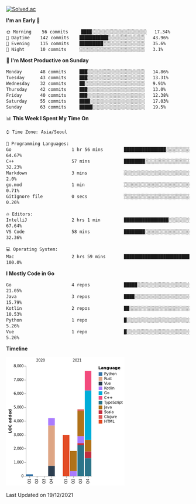 [![Solved.ac](http://mazassumnida.wtf/api/v2/generate_badge?boj=kuckjwi)](https://solved.ac/kuckjwi)
<!--START_SECTION:waka-->
**I'm an Early 🐤** 

```text
🌞 Morning    56 commits     ████░░░░░░░░░░░░░░░░░░░░░   17.34% 
🌆 Daytime    142 commits    ███████████░░░░░░░░░░░░░░   43.96% 
🌃 Evening    115 commits    █████████░░░░░░░░░░░░░░░░   35.6% 
🌙 Night      10 commits     ░░░░░░░░░░░░░░░░░░░░░░░░░   3.1%

```
📅 **I'm Most Productive on Sunday** 

```text
Monday       48 commits     ███░░░░░░░░░░░░░░░░░░░░░░   14.86% 
Tuesday      43 commits     ███░░░░░░░░░░░░░░░░░░░░░░   13.31% 
Wednesday    32 commits     ██░░░░░░░░░░░░░░░░░░░░░░░   9.91% 
Thursday     42 commits     ███░░░░░░░░░░░░░░░░░░░░░░   13.0% 
Friday       40 commits     ███░░░░░░░░░░░░░░░░░░░░░░   12.38% 
Saturday     55 commits     ████░░░░░░░░░░░░░░░░░░░░░   17.03% 
Sunday       63 commits     █████░░░░░░░░░░░░░░░░░░░░   19.5%

```


📊 **This Week I Spent My Time On** 

```text
⌚︎ Time Zone: Asia/Seoul

💬 Programming Languages: 
Go                       1 hr 56 mins        ████████████████░░░░░░░░░   64.67% 
C++                      57 mins             ████████░░░░░░░░░░░░░░░░░   32.23% 
Markdown                 3 mins              ░░░░░░░░░░░░░░░░░░░░░░░░░   2.0% 
go.mod                   1 min               ░░░░░░░░░░░░░░░░░░░░░░░░░   0.71% 
GitIgnore file           0 secs              ░░░░░░░░░░░░░░░░░░░░░░░░░   0.26%

🔥 Editors: 
IntelliJ                 2 hrs 1 min         █████████████████░░░░░░░░   67.64% 
VS Code                  58 mins             ████████░░░░░░░░░░░░░░░░░   32.36%

💻 Operating System: 
Mac                      2 hrs 59 mins       █████████████████████████   100.0%

```

**I Mostly Code in Go** 

```text
Go                       4 repos             █████░░░░░░░░░░░░░░░░░░░░   21.05% 
Java                     3 repos             ████░░░░░░░░░░░░░░░░░░░░░   15.79% 
Kotlin                   2 repos             ██░░░░░░░░░░░░░░░░░░░░░░░   10.53% 
Python                   1 repo              █░░░░░░░░░░░░░░░░░░░░░░░░   5.26% 
Vue                      1 repo              █░░░░░░░░░░░░░░░░░░░░░░░░   5.26%

```


**Timeline**

![Chart not found](https://raw.githubusercontent.com/kuckjwi0928/kuckjwi0928/master/charts/bar_graph.png) 


 Last Updated on 19/12/2021
<!--END_SECTION:waka-->
